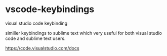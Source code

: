 # vscode-keybindings
visual studio code keybinding

similler keybindings to sublime text which very useful for both visual studio code and sublime text users.

https://code.visualstudio.com/docs
